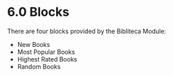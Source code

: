 # 6.0 Blocks

There are four blocks provided by the Bibliteca Module:

* New Books
* Most Popular Books
* Highest Rated Books
* Random Books


